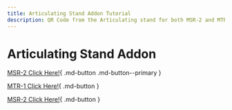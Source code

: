 ```yaml
---
title: Articulating Stand Addon Tutorial
description: QR Code from the Articulating stand for both MSR-2 and MTR-1 points here
---
```

# Articulating Stand Addon

[MSR-2 Click Here!](https://wiki.apolloautomation.com/products/msr2/addons/adding-90-degree-usb-c-to-msr-2/){  .md-button .md-button--primary }

[MTR-1 Click Here!](https://wiki.apolloautomation.com/homey/products/mtr1/addons/adding-90-degree-usb-c-to-mtr-1/){ .md-button }

[MSR-2 Click Here!](https://wiki.apolloautomation.com/products/msr2/addons/adding-90-degree-usb-c-to-msr-2/){ .md-button }